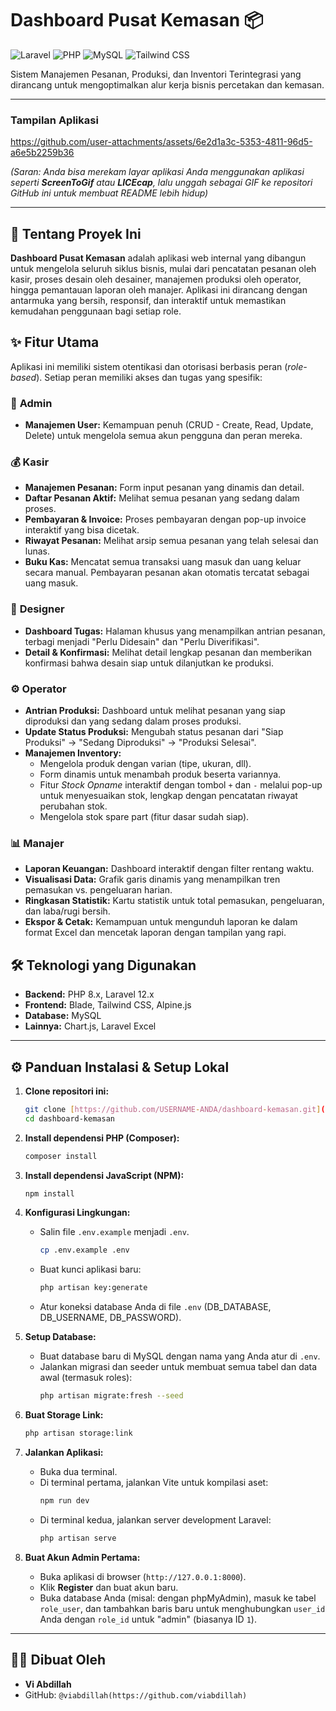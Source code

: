 #  Dashboard Pusat Kemasan 📦

![Laravel](https://img.shields.io/badge/Laravel-12.x-FF2D20?style=for-the-badge&logo=laravel)
![PHP](https://img.shields.io/badge/PHP-8.4-777BB4?style=for-the-badge&logo=php)
![MySQL](https://img.shields.io/badge/MySQL-8.0-4479A1?style=for-the-badge&logo=mysql)
![Tailwind CSS](https://img.shields.io/badge/Tailwind_CSS-3.x-38B2AC?style=for-the-badge&logo=tailwind-css)

Sistem Manajemen Pesanan, Produksi, dan Inventori Terintegrasi yang dirancang untuk mengoptimalkan alur kerja bisnis percetakan dan kemasan.

---

### Tampilan Aplikasi

https://github.com/user-attachments/assets/6e2d1a3c-5353-4811-96d5-a6e5b2259b36



*(Saran: Anda bisa merekam layar aplikasi Anda menggunakan aplikasi seperti **ScreenToGif** atau **LICEcap**, lalu unggah sebagai GIF ke repositori GitHub ini untuk membuat README lebih hidup)*

---

## 🚀 Tentang Proyek Ini

**Dashboard Pusat Kemasan** adalah aplikasi web internal yang dibangun untuk mengelola seluruh siklus bisnis, mulai dari pencatatan pesanan oleh kasir, proses desain oleh desainer, manajemen produksi oleh operator, hingga pemantauan laporan oleh manajer. Aplikasi ini dirancang dengan antarmuka yang bersih, responsif, dan interaktif untuk memastikan kemudahan penggunaan bagi setiap role.

## ✨ Fitur Utama

Aplikasi ini memiliki sistem otentikasi dan otorisasi berbasis peran (*role-based*). Setiap peran memiliki akses dan tugas yang spesifik:

### 👤 **Admin**
- **Manajemen User:** Kemampuan penuh (CRUD - Create, Read, Update, Delete) untuk mengelola semua akun pengguna dan peran mereka.

### 💰 **Kasir**
- **Manajemen Pesanan:** Form input pesanan yang dinamis dan detail.
- **Daftar Pesanan Aktif:** Melihat semua pesanan yang sedang dalam proses.
- **Pembayaran & Invoice:** Proses pembayaran dengan pop-up invoice interaktif yang bisa dicetak.
- **Riwayat Pesanan:** Melihat arsip semua pesanan yang telah selesai dan lunas.
- **Buku Kas:** Mencatat semua transaksi uang masuk dan uang keluar secara manual. Pembayaran pesanan akan otomatis tercatat sebagai uang masuk.

### 🎨 **Designer**
- **Dashboard Tugas:** Halaman khusus yang menampilkan antrian pesanan, terbagi menjadi "Perlu Didesain" dan "Perlu Diverifikasi".
- **Detail & Konfirmasi:** Melihat detail lengkap pesanan dan memberikan konfirmasi bahwa desain siap untuk dilanjutkan ke produksi.

### ⚙️ **Operator**
- **Antrian Produksi:** Dashboard untuk melihat pesanan yang siap diproduksi dan yang sedang dalam proses produksi.
- **Update Status Produksi:** Mengubah status pesanan dari "Siap Produksi" -> "Sedang Diproduksi" -> "Produksi Selesai".
- **Manajemen Inventory:**
  - Mengelola produk dengan varian (tipe, ukuran, dll).
  - Form dinamis untuk menambah produk beserta variannya.
  - Fitur *Stock Opname* interaktif dengan tombol `+` dan `-` melalui pop-up untuk menyesuaikan stok, lengkap dengan pencatatan riwayat perubahan stok.
  - Mengelola stok spare part (fitur dasar sudah siap).

### 📊 **Manajer**
- **Laporan Keuangan:** Dashboard interaktif dengan filter rentang waktu.
- **Visualisasi Data:** Grafik garis dinamis yang menampilkan tren pemasukan vs. pengeluaran harian.
- **Ringkasan Statistik:** Kartu statistik untuk total pemasukan, pengeluaran, dan laba/rugi bersih.
- **Ekspor & Cetak:** Kemampuan untuk mengunduh laporan ke dalam format Excel dan mencetak laporan dengan tampilan yang rapi.

## 🛠️ Teknologi yang Digunakan

- **Backend:** PHP 8.x, Laravel 12.x
- **Frontend:** Blade, Tailwind CSS, Alpine.js
- **Database:** MySQL
- **Lainnya:** Chart.js, Laravel Excel

---

## ⚙️ Panduan Instalasi & Setup Lokal

1.  **Clone repositori ini:**
    ```bash
    git clone [https://github.com/USERNAME-ANDA/dashboard-kemasan.git](https://github.com/USERNAME-ANDA/dashboard-kemasan.git)
    cd dashboard-kemasan
    ```

2.  **Install dependensi PHP (Composer):**
    ```bash
    composer install
    ```

3.  **Install dependensi JavaScript (NPM):**
    ```bash
    npm install
    ```

4.  **Konfigurasi Lingkungan:**
    - Salin file `.env.example` menjadi `.env`.
      ```bash
      cp .env.example .env
      ```
    - Buat kunci aplikasi baru:
      ```bash
      php artisan key:generate
      ```
    - Atur koneksi database Anda di file `.env` (DB_DATABASE, DB_USERNAME, DB_PASSWORD).

5.  **Setup Database:**
    - Buat database baru di MySQL dengan nama yang Anda atur di `.env`.
    - Jalankan migrasi dan seeder untuk membuat semua tabel dan data awal (termasuk roles):
      ```bash
      php artisan migrate:fresh --seed
      ```

6.  **Buat Storage Link:**
    ```bash
    php artisan storage:link
    ```

7.  **Jalankan Aplikasi:**
    - Buka dua terminal.
    - Di terminal pertama, jalankan Vite untuk kompilasi aset:
      ```bash
      npm run dev
      ```
    - Di terminal kedua, jalankan server development Laravel:
      ```bash
      php artisan serve
      ```

8.  **Buat Akun Admin Pertama:**
    - Buka aplikasi di browser (`http://127.0.0.1:8000`).
    - Klik **Register** dan buat akun baru.
    - Buka database Anda (misal: dengan phpMyAdmin), masuk ke tabel `role_user`, dan tambahkan baris baru untuk menghubungkan `user_id` Anda dengan `role_id` untuk "admin" (biasanya ID `1`).

---

## 👨‍💻 Dibuat Oleh

* **Vi Abdillah**
* GitHub: `@viabdillah(https://github.com/viabdillah)`
